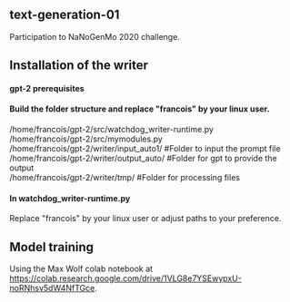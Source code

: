 ## text-generation-01
Participation to NaNoGenMo 2020 challenge.

## Installation of the writer
#### gpt-2 prerequisites
#### Build the folder structure and replace "francois" by your linux user.

/home/francois/gpt-2/src/watchdog_writer-runtime.py   
/home/francois/gpt-2/src/mymodules.py   
/home/francois/gpt-2/writer/input_auto1/  #Folder to input the prompt file  
/home/francois/gpt-2/writer/output_auto/  #Folder for gpt to provide the output  
/home/francois/gpt-2/writer/tmp/          #Folder for processing files  

#### In watchdog_writer-runtime.py
Replace "francois" by your linux user or adjust paths to your preference.

## Model training
Using the Max Wolf colab notebook at https://colab.research.google.com/drive/1VLG8e7YSEwypxU-noRNhsv5dW4NfTGce.
